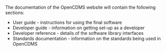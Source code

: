 The documentation of the OpenCDMS website will contain the following sections:

- User guide - instructions for using the final software
- Developer guide - information on getting set-up as a developer
- Developer reference - details of the software library interfaces
- Standards documentation - information on the standards being used in OpenCDMS

